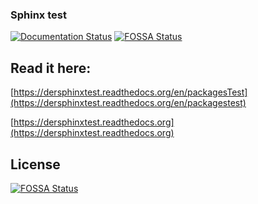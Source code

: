 ### Sphinx test
[![Documentation Status](https://readthedocs.org/projects/dersphinxtest/badge/?version=latest)](https://dersphinxtest.readthedocs.io/en/latest/?badge=latest)
[![FOSSA Status](https://app.fossa.io/api/projects/git%2Bgithub.com%2Flucasgcb%2FSphinxTest.svg?type=shield)](https://app.fossa.io/projects/git%2Bgithub.com%2Flucasgcb%2FSphinxTest?ref=badge_shield)
## Read it here:

[https://dersphinxtest.readthedocs.org/en/packagesTest](https://dersphinxtest.readthedocs.org/en/packagestest)

[https://dersphinxtest.readthedocs.org](https://dersphinxtest.readthedocs.org)




## License
[![FOSSA Status](https://app.fossa.io/api/projects/git%2Bgithub.com%2Flucasgcb%2FSphinxTest.svg?type=large)](https://app.fossa.io/projects/git%2Bgithub.com%2Flucasgcb%2FSphinxTest?ref=badge_large)